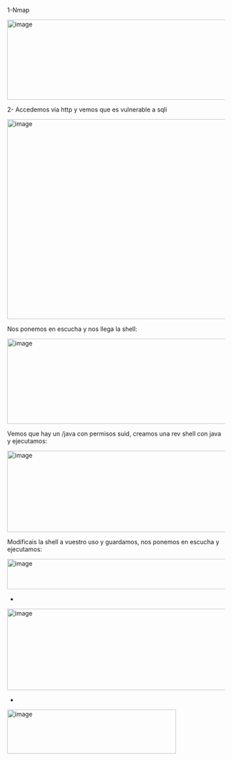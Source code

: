 1-Nmap

<img width="610" height="185" alt="image" src="https://github.com/user-attachments/assets/408d34bc-088d-4393-a208-ee592039d8d2" />

2- Accedemos via http y vemos que es vulnerable a sqli

<img width="1217" height="462" alt="image" src="https://github.com/user-attachments/assets/76bbb43c-afc4-4d4a-a982-034d315d21fa" />

Nos ponemos en escucha y nos llega la shell:

<img width="588" height="197" alt="image" src="https://github.com/user-attachments/assets/8028eab7-6cd9-44f2-9431-2334d3d9b88b" />

Vemos que hay un /java con permisos suid, creamos una rev shell con java y ejecutamos:

<img width="740" height="188" alt="image" src="https://github.com/user-attachments/assets/a2667b49-7abb-4fa2-939e-9976ab0b9544" />

Modificais la shell a vuestro uso  y guardamos, nos ponemos en escucha y ejecutamos:

<img width="736" height="70" alt="image" src="https://github.com/user-attachments/assets/7b98f4b3-269b-448c-a45d-c6cb09e3b998" />

-

<img width="740" height="188" alt="image" src="https://github.com/user-attachments/assets/5e3a7e12-8695-442c-b834-de10a0c9181c" />

-

<img width="391" height="102" alt="image" src="https://github.com/user-attachments/assets/d8c956b0-0d15-4aeb-8d7e-a9c644f32fd9" />
